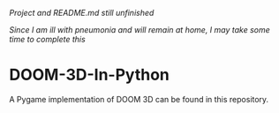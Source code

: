 *Project and README.md still unfinished*


*Since I am ill with pneumonia and will remain at home, I may take some time to complete this*

# DOOM-3D-In-Python
A Pygame implementation of DOOM 3D can be found in this repository.
